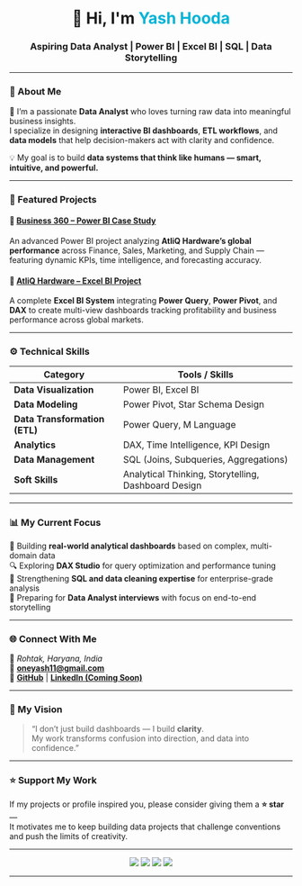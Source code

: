 <!-- 🌟 Yash Hooda - GitHub Profile README -->

<h1 align="center">👋 Hi, I'm <span style="color:#00B4D8;">Yash Hooda</span></h1>
<h3 align="center">Aspiring Data Analyst | Power BI | Excel BI | SQL | Data Storytelling</h3>

---

### 🧭 About Me  
🎯 I’m a passionate **Data Analyst** who loves turning raw data into meaningful business insights.  
I specialize in designing **interactive BI dashboards**, **ETL workflows**, and **data models** that help decision-makers act with clarity and confidence.  

💡 My goal is to build **data systems that think like humans — smart, intuitive, and powerful.**

---

### 💼 Featured Projects  

#### 🔹 [Business 360 – Power BI Case Study](https://github.com/11Yash1/Business-360)  
An advanced Power BI project analyzing **AtliQ Hardware’s global performance** across Finance, Sales, Marketing, and Supply Chain — featuring dynamic KPIs, time intelligence, and forecasting accuracy.

#### 🔹 [AtliQ Hardware – Excel BI Project](https://github.com/11Yash1/AtliQ-Hardware-Global-Sales-Performance-Analysis-Excel-BI-Project)  
A complete **Excel BI System** integrating **Power Query**, **Power Pivot**, and **DAX** to create multi-view dashboards tracking profitability and business performance across global markets.

---

### ⚙️ Technical Skills  

| Category | Tools / Skills |
|-----------|----------------|
| **Data Visualization** | Power BI, Excel BI |
| **Data Modeling** | Power Pivot, Star Schema Design |
| **Data Transformation (ETL)** | Power Query, M Language |
| **Analytics** | DAX, Time Intelligence, KPI Design |
| **Data Management** | SQL (Joins, Subqueries, Aggregations) |
| **Soft Skills** | Analytical Thinking, Storytelling, Dashboard Design |

---

### 📊 My Current Focus  
🚀 Building **real-world analytical dashboards** based on complex, multi-domain data  
🔍 Exploring **DAX Studio** for query optimization and performance tuning  
🧠 Strengthening **SQL and data cleaning expertise** for enterprise-grade analysis  
💬 Preparing for **Data Analyst interviews** with focus on end-to-end storytelling

---

### 🌐 Connect With Me  

📍 *Rohtak, Haryana, India*  
📧 **oneyash11@gmail.com**  
🔗 [**GitHub**](https://github.com/1Yashh) | [**LinkedIn (Coming Soon)**](https://www.linkedin.com/)

---

### 🧠 My Vision  
> “I don’t just build dashboards — I build **clarity**.  
> My work transforms confusion into direction, and data into confidence.”

---

### ⭐ Support My Work  
If my projects or profile inspired you, please consider giving them a **⭐ star** —  
It motivates me to keep building data projects that challenge conventions and push the limits of creativity.

---

<p align="center">
  <img src="https://img.shields.io/badge/Power%20BI-Data%20Visualization-yellow?style=for-the-badge"/>
  <img src="https://img.shields.io/badge/Excel%20BI-Data%20Modeling-green?style=for-the-badge"/>
  <img src="https://img.shields.io/badge/SQL-Data%20Analytics-blue?style=for-the-badge"/>
  <img src="https://img.shields.io/badge/DAX-Time%20Intelligence-orange?style=for-the-badge"/>
</p>

---

